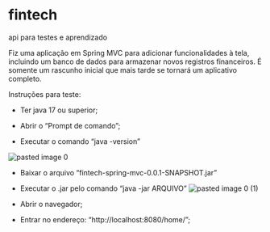 # fintech
api para testes e aprendizado


Fiz uma aplicação em Spring MVC para adicionar funcionalidades à tela, incluindo um banco de dados para armazenar novos registros financeiros. É somente um rascunho inicial que mais tarde se tornará um aplicativo completo.

Instruções para teste:
- Ter java 17 ou superior;

- Abrir o “Prompt de comando”;

- Executar o comando “java -version”
  
![pasted image 0](https://github.com/efabreu/fintech/assets/95862044/a461c572-f1de-4b5a-8f28-a3e0779f2988)

- Baixar o arquivo “fintech-spring-mvc-0.0.1-SNAPSHOT.jar”
  
- Executar o .jar pelo comando “java -jar ARQUIVO”
![pasted image 0 (1)](https://github.com/efabreu/fintech/assets/95862044/0c1168d4-e6bf-4ba5-a01b-d013301d6554)

- Abrir o navegador;

- Entrar no endereço: “http://localhost:8080/home/”;
